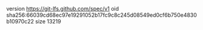 version https://git-lfs.github.com/spec/v1
oid sha256:66039cd68ec97e19291052b17fc9c8c245d08549ed0cf6b750e4830b10970c22
size 13219
